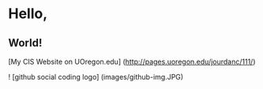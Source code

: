 # Hello,
## World!

[My CIS Website on UOregon.edu] (http://pages.uoregon.edu/jourdanc/111/)

! [github social coding logo] (images/github-img.JPG)
